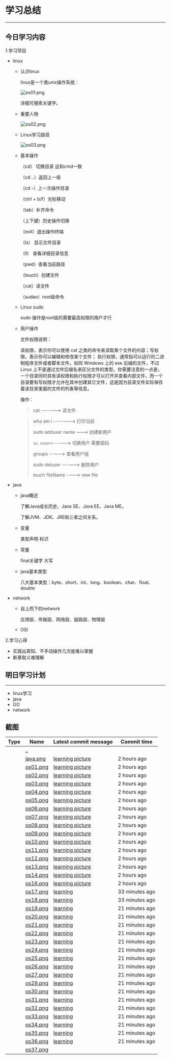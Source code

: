 #                                  学习总结

------



## 今日学习内容

1.学习项目    

- linux

  - 认识linux

    linux是一个类unix操作系统：

    ![os01.png](https://github.com/inspurcloudgroup/icprd1/blob/master/%E5%90%B4%E5%B8%85/learn_pic/os01.png?raw=true)

    详细可搜索关键字。

  - 重要人物

    ![os02.png](https://github.com/inspurcloudgroup/icprd1/blob/master/%E5%90%B4%E5%B8%85/learn_pic/os02.png?raw=true)

    

  - Linux学习路径

    ![os03.png](https://github.com/inspurcloudgroup/icprd1/blob/master/%E5%90%B4%E5%B8%85/learn_pic/os03.png?raw=true)

    

  - 基本操作

    （cd） 切换目录    这和cmd一致  

    （cd ..）返回上一级  

    （cd -）上一次操作目录  

    （ctrl + b/f）光标移动   

    （tab）补齐命令   

    （上下键）历史操作切换   

    （exit）退出操作终端  

    （ls）  显示文件目录   

    （ll） 查看详细目录信息    

    （pwd）查看当前路径   

    （touch）创建文件   

    （cat）读文件   

    （sudao）root级命令    

  - Linux sudo

    sudo 操作是root级的需要最高权限的用户才行

  - 用户操作

    文件权限说明：

    读权限，表示你可以使用 cat <file name> 之类的命令来读取某个文件的内容；写权限，表示你可以编辑和修改某个文件； 执行权限，通常指可以运行的二进制程序文件或者脚本文件，如同 Windows 上的 exe 后缀的文件，不过 Linux 上不是通过文件后缀名来区分文件的类型。你需要注意的一点是，一个目录同时具有读权限和执行权限才可以打开并查看内部文件，而一个目录要有写权限才允许在其中创建其它文件，这是因为目录文件实际保存着该目录里面的文件的列表等信息。

    操作：

    > cat     ------->  读文件

    > who am i      -------->     打印当前
    >
    > sudo adduser name   --->    创建新用户
    >
    > `su <user>`   ----->     切换用户  需要密码
    >
    > groups    <user>   ----->      查看用户组
    >
    > sudo deluser ------>     删除用户
    >
    > touch    fileName    ---->   new file

- java

  - java概述

    了解Java成长历史、Java SE、Java EE、Java ME。

    了解JVM、JDK、JRE和三者之间关系。

  - 变量

    类型声明  标识

  - 常量

    final关键字    大写

  - java基本类型

    八大基本类型：byte、short、int、long、boolean、char、float、double

    

- network

  - 自上而下的network

    应用层、传输层、网络层、链路层、物理层

  - OSI

  

2.学习心得   

- 实践出真知、不手动操作几次是难以掌握
- 断章取义难理解



## 明日学习计划

------

- linux学习
- java
- GO
- network



## 截图



| Type | Name                                                         | Latest commit message                                        | Commit time    |
| ---- | ------------------------------------------------------------ | ------------------------------------------------------------ | -------------- |
|      | [..](https://github.com/inspurcloudgroup/icprd1/tree/master/吴帅) |                                                              |                |
|      | [java.png](https://github.com/inspurcloudgroup/icprd1/blob/master/吴帅/learn_pic/java.png) | [learning picture](https://github.com/inspurcloudgroup/icprd1/commit/885460c667f21dc1612a67a6de33a38eae20e6ac) | 2 hours ago    |
|      | [os01.png](https://github.com/inspurcloudgroup/icprd1/blob/master/吴帅/learn_pic/os01.png) | [learning picture](https://github.com/inspurcloudgroup/icprd1/commit/885460c667f21dc1612a67a6de33a38eae20e6ac) | 2 hours ago    |
|      | [os02.png](https://github.com/inspurcloudgroup/icprd1/blob/master/吴帅/learn_pic/os02.png) | [learning picture](https://github.com/inspurcloudgroup/icprd1/commit/885460c667f21dc1612a67a6de33a38eae20e6ac) | 2 hours ago    |
|      | [os03.png](https://github.com/inspurcloudgroup/icprd1/blob/master/吴帅/learn_pic/os03.png) | [learning picture](https://github.com/inspurcloudgroup/icprd1/commit/885460c667f21dc1612a67a6de33a38eae20e6ac) | 2 hours ago    |
|      | [os04.png](https://github.com/inspurcloudgroup/icprd1/blob/master/吴帅/learn_pic/os04.png) | [learning picture](https://github.com/inspurcloudgroup/icprd1/commit/885460c667f21dc1612a67a6de33a38eae20e6ac) | 2 hours ago    |
|      | [os05.png](https://github.com/inspurcloudgroup/icprd1/blob/master/吴帅/learn_pic/os05.png) | [learning picture](https://github.com/inspurcloudgroup/icprd1/commit/885460c667f21dc1612a67a6de33a38eae20e6ac) | 2 hours ago    |
|      | [os06.png](https://github.com/inspurcloudgroup/icprd1/blob/master/吴帅/learn_pic/os06.png) | [learning picture](https://github.com/inspurcloudgroup/icprd1/commit/885460c667f21dc1612a67a6de33a38eae20e6ac) | 2 hours ago    |
|      | [os07.png](https://github.com/inspurcloudgroup/icprd1/blob/master/吴帅/learn_pic/os07.png) | [learning picture](https://github.com/inspurcloudgroup/icprd1/commit/885460c667f21dc1612a67a6de33a38eae20e6ac) | 2 hours ago    |
|      | [os08.png](https://github.com/inspurcloudgroup/icprd1/blob/master/吴帅/learn_pic/os08.png) | [learning picture](https://github.com/inspurcloudgroup/icprd1/commit/885460c667f21dc1612a67a6de33a38eae20e6ac) | 2 hours ago    |
|      | [os09.png](https://github.com/inspurcloudgroup/icprd1/blob/master/吴帅/learn_pic/os09.png) | [learning picture](https://github.com/inspurcloudgroup/icprd1/commit/885460c667f21dc1612a67a6de33a38eae20e6ac) | 2 hours ago    |
|      | [os10.png](https://github.com/inspurcloudgroup/icprd1/blob/master/吴帅/learn_pic/os10.png) | [learning picture](https://github.com/inspurcloudgroup/icprd1/commit/885460c667f21dc1612a67a6de33a38eae20e6ac) | 2 hours ago    |
|      | [os11.png](https://github.com/inspurcloudgroup/icprd1/blob/master/吴帅/learn_pic/os11.png) | [learning picture](https://github.com/inspurcloudgroup/icprd1/commit/885460c667f21dc1612a67a6de33a38eae20e6ac) | 2 hours ago    |
|      | [os12.png](https://github.com/inspurcloudgroup/icprd1/blob/master/吴帅/learn_pic/os12.png) | [learning picture](https://github.com/inspurcloudgroup/icprd1/commit/885460c667f21dc1612a67a6de33a38eae20e6ac) | 2 hours ago    |
|      | [os13.png](https://github.com/inspurcloudgroup/icprd1/blob/master/吴帅/learn_pic/os13.png) | [learning picture](https://github.com/inspurcloudgroup/icprd1/commit/885460c667f21dc1612a67a6de33a38eae20e6ac) | 2 hours ago    |
|      | [os14.png](https://github.com/inspurcloudgroup/icprd1/blob/master/吴帅/learn_pic/os14.png) | [learning picture](https://github.com/inspurcloudgroup/icprd1/commit/885460c667f21dc1612a67a6de33a38eae20e6ac) | 2 hours ago    |
|      | [os16.png](https://github.com/inspurcloudgroup/icprd1/blob/master/吴帅/learn_pic/os16.png) | [learning picture](https://github.com/inspurcloudgroup/icprd1/commit/885460c667f21dc1612a67a6de33a38eae20e6ac) | 2 hours ago    |
|      | [os17.png](https://github.com/inspurcloudgroup/icprd1/blob/master/吴帅/learn_pic/os17.png) | [learning](https://github.com/inspurcloudgroup/icprd1/commit/3a797c5c87824ecd29144fe329f55991baee6ca1) | 33 minutes ago |
|      | [os18.png](https://github.com/inspurcloudgroup/icprd1/blob/master/吴帅/learn_pic/os18.png) | [learning](https://github.com/inspurcloudgroup/icprd1/commit/3a797c5c87824ecd29144fe329f55991baee6ca1) | 33 minutes ago |
|      | [os19.png](https://github.com/inspurcloudgroup/icprd1/blob/master/吴帅/learn_pic/os19.png) | [learning](https://github.com/inspurcloudgroup/icprd1/commit/8756c3c1a2fef182f106b74ca2f7d6f18825999e) | 21 minutes ago |
|      | [os20.png](https://github.com/inspurcloudgroup/icprd1/blob/master/吴帅/learn_pic/os20.png) | [learning](https://github.com/inspurcloudgroup/icprd1/commit/8756c3c1a2fef182f106b74ca2f7d6f18825999e) | 21 minutes ago |
|      | [os21.png](https://github.com/inspurcloudgroup/icprd1/blob/master/吴帅/learn_pic/os21.png) | [learning](https://github.com/inspurcloudgroup/icprd1/commit/8756c3c1a2fef182f106b74ca2f7d6f18825999e) | 21 minutes ago |
|      | [os22.png](https://github.com/inspurcloudgroup/icprd1/blob/master/吴帅/learn_pic/os22.png) | [learning](https://github.com/inspurcloudgroup/icprd1/commit/8756c3c1a2fef182f106b74ca2f7d6f18825999e) | 21 minutes ago |
|      | [os23.png](https://github.com/inspurcloudgroup/icprd1/blob/master/吴帅/learn_pic/os23.png) | [learning](https://github.com/inspurcloudgroup/icprd1/commit/8756c3c1a2fef182f106b74ca2f7d6f18825999e) | 21 minutes ago |
|      | [os24.png](https://github.com/inspurcloudgroup/icprd1/blob/master/吴帅/learn_pic/os24.png) | [learning](https://github.com/inspurcloudgroup/icprd1/commit/8756c3c1a2fef182f106b74ca2f7d6f18825999e) | 21 minutes ago |
|      | [os25.png](https://github.com/inspurcloudgroup/icprd1/blob/master/吴帅/learn_pic/os25.png) | [learning](https://github.com/inspurcloudgroup/icprd1/commit/8756c3c1a2fef182f106b74ca2f7d6f18825999e) | 21 minutes ago |
|      | [os26.png](https://github.com/inspurcloudgroup/icprd1/blob/master/吴帅/learn_pic/os26.png) | [learning](https://github.com/inspurcloudgroup/icprd1/commit/8756c3c1a2fef182f106b74ca2f7d6f18825999e) | 21 minutes ago |
|      | [os27.png](https://github.com/inspurcloudgroup/icprd1/blob/master/吴帅/learn_pic/os27.png) | [learning](https://github.com/inspurcloudgroup/icprd1/commit/8756c3c1a2fef182f106b74ca2f7d6f18825999e) | 21 minutes ago |
|      | [os29.png](https://github.com/inspurcloudgroup/icprd1/blob/master/吴帅/learn_pic/os29.png) | [learning](https://github.com/inspurcloudgroup/icprd1/commit/8756c3c1a2fef182f106b74ca2f7d6f18825999e) | 21 minutes ago |
|      | [os30.png](https://github.com/inspurcloudgroup/icprd1/blob/master/吴帅/learn_pic/os30.png) | [learning](https://github.com/inspurcloudgroup/icprd1/commit/8756c3c1a2fef182f106b74ca2f7d6f18825999e) | 21 minutes ago |
|      | [os31.png](https://github.com/inspurcloudgroup/icprd1/blob/master/吴帅/learn_pic/os31.png) | [learning](https://github.com/inspurcloudgroup/icprd1/commit/8756c3c1a2fef182f106b74ca2f7d6f18825999e) | 21 minutes ago |
|      | [os32.png](https://github.com/inspurcloudgroup/icprd1/blob/master/吴帅/learn_pic/os32.png) | [learning](https://github.com/inspurcloudgroup/icprd1/commit/8756c3c1a2fef182f106b74ca2f7d6f18825999e) | 21 minutes ago |
|      | [os33.png](https://github.com/inspurcloudgroup/icprd1/blob/master/吴帅/learn_pic/os33.png) | [learning](https://github.com/inspurcloudgroup/icprd1/commit/8756c3c1a2fef182f106b74ca2f7d6f18825999e) | 21 minutes ago |
|      | [os34.png](https://github.com/inspurcloudgroup/icprd1/blob/master/吴帅/learn_pic/os34.png) | [learning](https://github.com/inspurcloudgroup/icprd1/commit/8756c3c1a2fef182f106b74ca2f7d6f18825999e) | 21 minutes ago |
|      | [os35.png](https://github.com/inspurcloudgroup/icprd1/blob/master/吴帅/learn_pic/os35.png) | [learning](https://github.com/inspurcloudgroup/icprd1/commit/8756c3c1a2fef182f106b74ca2f7d6f18825999e) | 21 minutes ago |
|      | [os36.png](https://github.com/inspurcloudgroup/icprd1/blob/master/吴帅/learn_pic/os36.png) | [learning](https://github.com/inspurcloudgroup/icprd1/commit/8756c3c1a2fef182f106b74ca2f7d6f18825999e) | 21 minutes ago |
|      | [os37.png](https://github.com/inspurcloudgroup/icprd1/blob/master/吴帅/learn_pic/os37.png) |                                                              |                |
